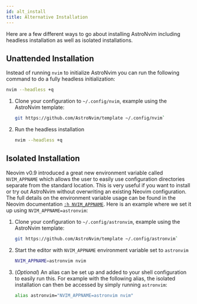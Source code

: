```yaml
---
id: alt_install
title: Alternative Installation
---
```


Here are a few different ways to go about installing AstroNvim including headless installation as well as isolated installations.

## Unattended Installation

Instead of running `nvim` to initialize AstroNvim you can run the
following command to do a fully headless initialization:

```sh
nvim --headless +q
```

1. Clone your configuration to `~/.config/nvim`, example using the AstroNvim template:

   ```sh
   git https://github.com/AstroNvim/template ~/.config/nvim`
   ```

2. Run the headless installation

   ```sh
   nvim --headless +q
   ```

## Isolated Installation

Neovim v0.9 introduced a great new environment variable called `NVIM_APPNAME` which allows the user to easily use configuration directories separate from the standard location. This is very useful if you want to install or try out AstroNvim without overwriting an existing Neovim configuration. The full details on the environment variable usage can be found in the Neovim documentation [`:h NVIM_APPNAME`](https://neovim.io/doc/user/starting.html#%24NVIM_APPNAME). Here is an example where we set it up using `NVIM_APPNAME=astronvim`:

1. Clone your configuration to `~/.config/astronvim`, example using the AstroNvim template:

   ```sh
   git https://github.com/AstroNvim/template ~/.config/astronvim`
   ```

2. Start the editor with `NVIM_APPNAME` environment variable set to `astronvim`

   ```sh
   NVIM_APPNAME=astronvim nvim
   ```

3. (_Optional_) An alias can be set up and added to your shell configuration to easily run this. For example with the following alias, the isolated installation can then be accessed by simply running `astronvim`:

   ```sh
   alias astronvim="NVIM_APPNAME=astronvim nvim"
   ```
